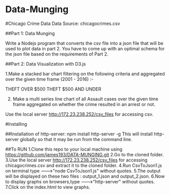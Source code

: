 # Data-Munging

#Chicago Crime Data
Data Source: chicagocrimes.csv

##Part 1: Data Munging

Write a Nodejs program that converts the csv file into a json file that will be used to plot data in part 2. You have to come up with an optimal schema for the json file based on the requirements of Part 2.

##Part 2: Data Visualization with D3.js

1.Make a stacked bar chart filtering on the following criteria and aggregated over the given time frame (2001 - 2016) :-

THEFT OVER $500
THEFT $500 AND UNDER

2.   Make a multi series line chart of all Assault cases over the given time frame aggregated    on whether the crime resulted in an arrest or not.

Use the local server http://172.23.238.252/csv_files for accessing csv.

#Installing

##Installation of http-server:
npm install http-server -g This will install http-server globally so that it may be run from the command line.

##To RUN
1.Clone this repo to your local machine using https://github.com/james193/DATA-MUNGING.git
2.Go to the cloned folder.
3.Use the local server http://172.23.238.252/csv_files for accessing chicagocrimes.csv and extract it to the cloned folder.
4.Run CsvToJson1.js on terminal type --->"node CsvToJson1.js" without quotes.
5.The output will be displayed on these two files : output_1.json and output_2.json.
6.Now to display graphs on browsers,type --->"http-server"  without quotes.
7.Click on the index.html to view graphs.